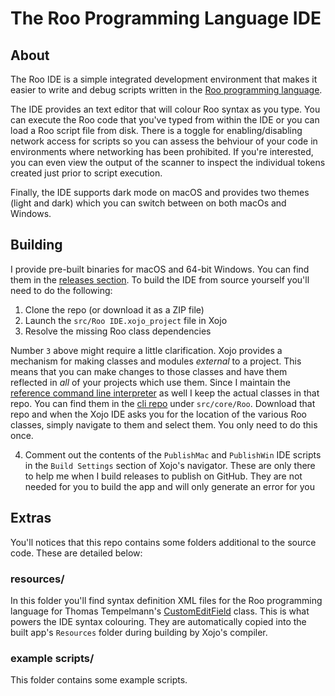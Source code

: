 # The Roo Programming Language IDE

## About

The Roo IDE is a simple integrated development environment that makes it easier to write and debug scripts written in the [Roo programming language][roolang].

The IDE provides an text editor that will colour Roo syntax as you type. You can execute the Roo code that you've typed from within the IDE or you can load a Roo script file from disk. There is a toggle for enabling/disabling network access for scripts so you can assess the behviour of your code in environments where networking has been prohibited. If you're interested, you can even view the output of the scanner to inspect the individual tokens created just prior to script execution.

Finally, the IDE supports dark mode on macOS and provides two themes (light and dark) which you can switch between on both macOs and Windows.

## Building

I provide pre-built binaries for macOS and 64-bit Windows. You can find them in the [releases section][ide releases]. To build the IDE from source yourself you'll need to do the following:

1. Clone the repo (or download it as a ZIP file)
2. Launch the `src/Roo IDE.xojo_project` file in Xojo
3. Resolve the missing Roo class dependencies

Number `3` above might require a little clarification. Xojo provides a mechanism for making classes and modules _external_ to a project. This means that you can make changes to those classes and have them reflected in _all_ of your projects which use them. Since I maintain the [reference command line interpreter][cli] as well I keep the actual classes in that repo. You can find them in the [cli repo][cli] under `src/core/Roo`. Download that repo and when the Xojo IDE asks you for the location of the various Roo classes, simply navigate to them and select them. You only need to do this once.

4. Comment out the contents of the `PublishMac` and `PublishWin` IDE scripts in the `Build Settings` section of Xojo's navigator. These are only there to help me when I build releases to publish on GitHub. They are not needed for you to build the app and will only generate an error for you

## Extras

You'll notices that this repo contains some folders additional to the source code. These are detailed below:

### resources/

In this folder you'll find syntax definition XML files for the Roo programming language for Thomas Tempelmann's [CustomEditField][cef] class. This is what powers the IDE syntax colouring. They are automatically copied into the built app's `Resources` folder during building by Xojo's compiler.

### example scripts/

This folder contains some example scripts. 

[roolang]: https://roolang.org
[ide releases]: https://github.com/gkjpettet/roo-ide/releases
[cli]: https://github.com/gkjpettet/roo
[cef]: https://github.com/tempelmann/custom-editfield